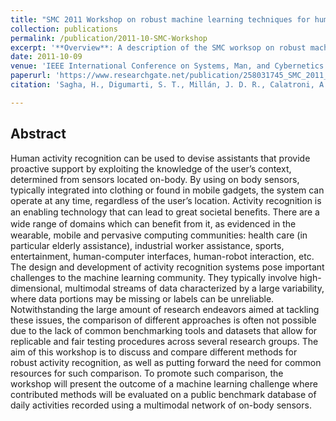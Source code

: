 ```yaml
---
title: "SMC 2011 Workshop on robust machine learning techniques for human activity recognition: Activity recognition challenge"
collection: publications
permalink: /publication/2011-10-SMC-Workshop
excerpt: '**Overview**: A description of the SMC worksop on robust machine learning techniques for human activity recognition.'
date: 2011-10-09
venue: 'IEEE International Conference on Systems, Man, and Cybernetics (SMC)'
paperurl: 'https://www.researchgate.net/publication/258031745_SMC_2011_Workshop_on_robust_machine_learning_techniques_for_human_activity_recognition_Activity_recognition_challenge'
citation: 'Sagha, H., Digumarti, S. T., Millán, J. D. R., Calatroni, A., Roggen, D., Tröster, G., Sagha, Hesam, Sundara Tejaswi Digumarti, José del R. Millán, Alberto Calatroni, Daniel Roggen, Gerhard Tröster, Bannach, D., Lukowicz, P., Ferscha, A., & Chavarriaga, R. (2011). &quot;SMC 2011 Workshop on robust machine learning techniques for human activity recognition: Activity recognition challenge.&quot; <i>IEEE International Conference on Systems, Man, and Cybernetics (SMC)</i>.'

---
```

## Abstract
Human activity recognition can be used to devise assistants
that provide proactive support by exploiting the knowledge of
the user’s context, determined from sensors located on-body.
By using on body sensors, typically integrated into clothing
or found in mobile gadgets, the system can operate at any
time, regardless of the user’s location. Activity recognition
is an enabling technology that can lead to great societal
beneﬁts. There are a wide range of domains which can beneﬁt
from it, as evidenced in the wearable, mobile and pervasive
computing communities: health care (in particular elderly
assistance), industrial worker assistance, sports, entertainment,
human-computer interfaces, human-robot interaction, etc. The
design and development of activity recognition systems pose
important challenges to the machine learning community. They
typically involve high-dimensional, multimodal streams of data
characterized by a large variability, where data portions may
be missing or labels can be unreliable. Notwithstanding the
large amount of research endeavors aimed at tackling these
issues, the comparison of different approaches is often not
possible due to the lack of common benchmarking tools and
datasets that allow for replicable and fair testing procedures
across several research groups. The aim of this workshop is
to discuss and compare different methods for robust activity
recognition, as well as putting forward the need for common
resources for such comparison. To promote such comparison,
the workshop will present the outcome of a machine learning
challenge where contributed methods will be evaluated on a
public benchmark database of daily activities recorded using
a multimodal network of on-body sensors.
